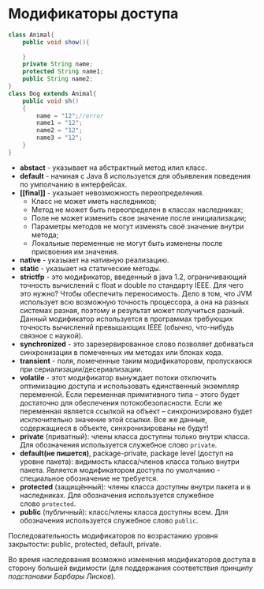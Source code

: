 # Модификаторы доступа
```java
class Animal{  
    public void show(){  
  
    }  
    private String name;  
    protected String name1;  
    public String name2;  
}  
class Dog extends Animal{  
    public void sh()  
    {  
        name = "12";//error  
        name1 = "12";  
        name2 = "12"; 
        name3 = "12"; 
    }  
}
```

-   **abstact** - указывает на абстрактный метод илил класс.
-   **default** - начиная с Java 8 используется для объявления поведения по умполчанию в интерфейсах.
-   **[[final]]** - указыает невозможность переопределения.
	- Класс не может иметь наследников;
	- Метод не может быть переопределен в классах наследниках;
	- Поле не может изменить свое значение после инициализации;
	- Параметры методов не могут изменять своё значение внутри метода;
	- Локальные переменные не могут быть изменены после присвоения им значения.
-   **native** - указыает на нативную реализацию.
-   **static** - указыает на статические методы.
-   **strictfp** - это модификатор, введенный в java 1.2, ограничивающий точность вычислений с float и double по стандарту IEEE. Для чего это нужно? Чтобы обеспечить переносимость. Дело в том, что JVM использует всю возможную точность процессора, а она на разных системах разная, поэтому и результат может получиться разный. Данный модификатор используется в программах требующих точность вычислений превышающих IEEE (обычно, что-нибудь связное с наукой).
-   **synchronized** - это зарезервированное слово позволяет добиваться синхронизации в помеченных им методах или блоках кода.
-   **transient** - поля, помеченные таким модификаторовм, пропускаюся при сериализации/десериализации.
-   **volatile** - этот модификатор вынуждает потоки отключить оптимизацию доступа и использовать единственный экземпляр переменной. Если переменная примитивного типа – этого будет достаточно для обеспечения потокобезопасности. Если же переменная является ссылкой на объект – синхронизировано будет исключительно значение этой ссылки. Все же данные, содержащиеся в объекте, синхронизированы не будут!
-   **private** (приватный): члены класса доступны только внутри класса. Для обозначения используется служебное слово `private`.
-   **default(не пишется)**, package-private, package level (доступ на уровне пакета): видимость класса/членов класса только внутри пакета. Является модификатором доступа по умолчанию - специальное обозначение не требуется.
-   **protected** (защищённый): члены класса доступны внутри пакета и в наследниках. Для обозначения используется служебное слово `protected`.
-   **public** (публичный): класс/члены класса доступны всем. Для обозначения используется служебное слово `public`.

Последовательность модификаторов по возрастанию уровня закрытости: public, protected, default, private.

Во время наследования возможно изменения модификаторов доступа в сторону большей видимости (для поддержания соответствия _принципу подстановки Барбары Лисков_).